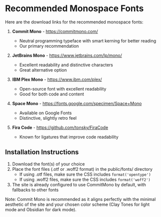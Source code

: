 # Recommended Monospace Fonts

Here are the download links for the recommended monospace fonts:

1. **Commit Mono** - https://commitmono.com/

   - Neutral programming typeface with smart kerning for better reading
   - Our primary recommendation

2. **JetBrains Mono** - https://www.jetbrains.com/lp/mono/

   - Excellent readability and distinctive characters
   - Great alternative option

3. **IBM Plex Mono** - https://www.ibm.com/plex/

   - Open-source font with excellent readability
   - Good for both code and content

4. **Space Mono** - https://fonts.google.com/specimen/Space+Mono

   - Available on Google Fonts
   - Distinctive, slightly retro feel

5. **Fira Code** - https://github.com/tonsky/FiraCode
   - Known for ligatures that improve code readability

## Installation Instructions

1. Download the font(s) of your choice
2. Place the font files (.otf or .woff2 format) in the public/fonts/ directory
   - If using .otf files, make sure the CSS includes `format('opentype')`
   - If using .woff2 files, make sure the CSS includes `format('woff2')`
3. The site is already configured to use CommitMono by default, with fallbacks to other fonts

Note: Commit Mono is recommended as it aligns perfectly with the minimal aesthetic of the site and your chosen color scheme (Clay Tones for light mode and Obsidian for dark mode).

